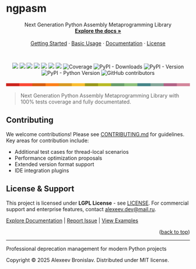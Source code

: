 # ngpasm
<a id="readme-top"></a>

<div align="center">
  <p align="center">
    Next Generation Python Assembly Metaprogramming Library
    <br />
    <a href="https://alexeev-prog.github.io/ngpasm/"><strong>Explore the docs »</strong></a>
    <br />
    <br />
    <a href="#-getting-started">Getting Started</a>
    ·
    <a href="#-usage-examples">Basic Usage</a>
    ·
    <a href="https://alexeev-prog.github.io/ngpasm/">Documentation</a>
    ·
    <a href="https://github.com/alexeev-prog/ngpasm/blob/main/LICENSE">License</a>
  </p>
</div>
<br>
<p align="center">
    <img src="https://img.shields.io/github/languages/top/alexeev-prog/ngpasm?style=for-the-badge">
    <img src="https://img.shields.io/github/languages/count/alexeev-prog/ngpasm?style=for-the-badge">
    <img src="https://img.shields.io/github/license/alexeev-prog/ngpasm?style=for-the-badge">
    <img src="https://img.shields.io/github/stars/alexeev-prog/ngpasm?style=for-the-badge">
    <img src="https://img.shields.io/github/issues/alexeev-prog/ngpasm?style=for-the-badge">
    <img src="https://img.shields.io/github/last-commit/alexeev-prog/ngpasm?style=for-the-badge">
    <img src="https://img.shields.io/pypi/wheel/ngpasm?style=for-the-badge">
    <img src="https://img.shields.io/badge/coverage-100%25-100%25?style=for-the-badge" alt="Coverage">
    <img alt="PyPI - Downloads" src="https://img.shields.io/pypi/dm/ngpasm?style=for-the-badge">
    <img alt="PyPI - Version" src="https://img.shields.io/pypi/v/ngpasm?style=for-the-badge">
    <img alt="PyPI - Python Version" src="https://img.shields.io/pypi/pyversions/ngpasm?style=for-the-badge">
    <img alt="GitHub contributors" src="https://img.shields.io/github/contributors/alexeev-prog/ngpasm?style=for-the-badge">
</p>
<p align="center">
    <img src="https://raw.githubusercontent.com/alexeev-prog/ngpasm/refs/heads/main/docs/pallet-0.png">
</p>

 > Next Generation Python Assembly Metaprogramming Library with 100% tests coverage and fully documentated.
 
## Contributing

We welcome contributions! Please see [CONTRIBUTING.md](CONTRIBUTING.md) for guidelines. Key areas for contribution include:
- Additional test cases for thread-local scenarios
- Performance optimization proposals
- Extended version format support
- IDE integration plugins

## License & Support

This project is licensed under **LGPL License** - see [LICENSE](https://github.com/alexeev-prog/ngpasm/blob/main/LICENSE). For commercial support and enterprise features, contact [alexeev.dev@mail.ru](mailto:alexeev.dev@mail.ru).

[Explore Documentation](https://alexeev-prog.github.io/ngpasm) |
[Report Issue](https://github.com/alexeev-prog/ngpasm/issues) |
[View Examples](./examples)

<p align="right">(<a href="#readme-top">back to top</a>)</p>

---
Professional deprecation management for modern Python projects

Copyright © 2025 Alexeev Bronislav. Distributed under MIT license.
